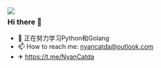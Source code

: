 <img align="left" src="https://metrics.lecoq.io/nyancatda" />

 ### Hi there 👋

- 🌱 正在努力学习Python和Golang
- 📫 How to reach me: nyancatda@outlook.com
- ✈ https://t.me/NyanCatda
<!--
Here are some ideas to get you started:

- 🔭 I’m currently working on ...
- 🌱 I’m currently learning ...
- 👯 I’m looking to collaborate on ...
- 🤔 I’m looking for help with ...
- 💬 Ask me about ...
- 📫 How to reach me: ...
- 😄 Pronouns: ...
- ⚡ Fun fact: ...
-->

